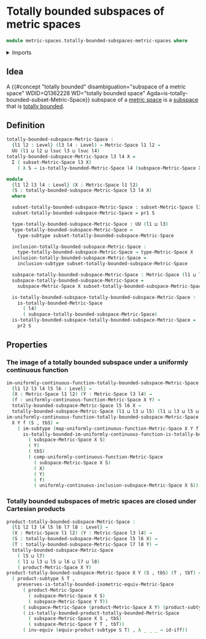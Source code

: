 # Totally bounded subspaces of metric spaces

```agda
module metric-spaces.totally-bounded-subspaces-metric-spaces where
```

<details><summary>Imports</summary>

```agda
open import foundation.cartesian-products-subtypes
open import foundation.dependent-pair-types
open import foundation.equivalences
open import foundation.images-subtypes
open import foundation.logical-equivalences
open import foundation.subtypes
open import foundation.universe-levels

open import metric-spaces.cartesian-products-metric-spaces
open import metric-spaces.metric-spaces
open import metric-spaces.subspaces-metric-spaces
open import metric-spaces.totally-bounded-metric-spaces
open import metric-spaces.uniformly-continuous-functions-metric-spaces
```

</details>

## Idea

A
{{#concept "totally bounded" disambiguation="subspace of a metric space" WDID=Q1362228 WD="totally bounded space" Agda=is-totally-bounded-subset-Metric-Space}}
subspace of a [metric space](metric-spaces.metric-spaces.md) is a
[subspace](metric-spaces.subspaces-metric-spaces.md) that is
[totally bounded](metric-spaces.totally-bounded-metric-spaces.md).

## Definition

```agda
totally-bounded-subspace-Metric-Space :
  {l1 l2 : Level} (l3 l4 : Level) → Metric-Space l1 l2 →
  UU (l1 ⊔ l2 ⊔ lsuc l3 ⊔ lsuc l4)
totally-bounded-subspace-Metric-Space l3 l4 X =
  Σ ( subset-Metric-Space l3 X)
    ( λ S → is-totally-bounded-Metric-Space l4 (subspace-Metric-Space X S))

module _
  {l1 l2 l3 l4 : Level} (X : Metric-Space l1 l2)
  (S : totally-bounded-subspace-Metric-Space l3 l4 X)
  where

  subset-totally-bounded-subspace-Metric-Space : subset-Metric-Space l3 X
  subset-totally-bounded-subspace-Metric-Space = pr1 S

  type-totally-bounded-subspace-Metric-Space : UU (l1 ⊔ l3)
  type-totally-bounded-subspace-Metric-Space =
    type-subtype subset-totally-bounded-subspace-Metric-Space

  inclusion-totally-bounded-subspace-Metric-Space :
    type-totally-bounded-subspace-Metric-Space → type-Metric-Space X
  inclusion-totally-bounded-subspace-Metric-Space =
    inclusion-subtype subset-totally-bounded-subspace-Metric-Space

  subspace-totally-bounded-subspace-Metric-Space : Metric-Space (l1 ⊔ l3) l2
  subspace-totally-bounded-subspace-Metric-Space =
    subspace-Metric-Space X subset-totally-bounded-subspace-Metric-Space

  is-totally-bounded-subspace-totally-bounded-subspace-Metric-Space :
    is-totally-bounded-Metric-Space
      ( l4)
      ( subspace-totally-bounded-subspace-Metric-Space)
  is-totally-bounded-subspace-totally-bounded-subspace-Metric-Space =
    pr2 S
```

## Properties

### The image of a totally bounded subspace under a uniformly continuous function

```agda
im-uniformly-continuous-function-totally-bounded-subspace-Metric-Space :
  {l1 l2 l3 l4 l5 l6 : Level} →
  (X : Metric-Space l1 l2) (Y : Metric-Space l3 l4) →
  (f : uniformly-continuous-function-Metric-Space X Y) →
  totally-bounded-subspace-Metric-Space l5 l6 X →
  totally-bounded-subspace-Metric-Space (l1 ⊔ l3 ⊔ l5) (l1 ⊔ l3 ⊔ l5 ⊔ l6) Y
im-uniformly-continuous-function-totally-bounded-subspace-Metric-Space
  X Y f (S , tbS) =
    ( im-subtype (map-uniformly-continuous-function-Metric-Space X Y f) S ,
      is-totally-bounded-im-uniformly-continuous-function-is-totally-bounded-Metric-Space
        ( subspace-Metric-Space X S)
        ( Y)
        ( tbS)
        ( comp-uniformly-continuous-function-Metric-Space
          ( subspace-Metric-Space X S)
          ( X)
          ( Y)
          ( f)
          ( uniformly-continuous-inclusion-subspace-Metric-Space X S)))
```

### Totally bounded subspaces of metric spaces are closed under Cartesian products

```agda
product-totally-bounded-subspace-Metric-Space :
  {l1 l2 l3 l4 l5 l6 l7 l8 : Level} →
  (X : Metric-Space l1 l2) (Y : Metric-Space l3 l4) →
  (S : totally-bounded-subspace-Metric-Space l5 l6 X) →
  (T : totally-bounded-subspace-Metric-Space l7 l8 Y) →
  totally-bounded-subspace-Metric-Space
    ( l5 ⊔ l7)
    ( l1 ⊔ l3 ⊔ l5 ⊔ l6 ⊔ l7 ⊔ l8)
    ( product-Metric-Space X Y)
product-totally-bounded-subspace-Metric-Space X Y (S , tbS) (T , tbT) =
  ( product-subtype S T ,
    preserves-is-totally-bounded-isometric-equiv-Metric-Space
      ( product-Metric-Space
        ( subspace-Metric-Space X S)
        ( subspace-Metric-Space Y T))
      ( subspace-Metric-Space (product-Metric-Space X Y) (product-subtype S T))
      ( is-totally-bounded-product-totally-bounded-Metric-Space
        ( subspace-Metric-Space X S , tbS)
        ( subspace-Metric-Space Y T , tbT))
      ( inv-equiv (equiv-product-subtype S T) , λ _ _ _ → id-iff))
```
